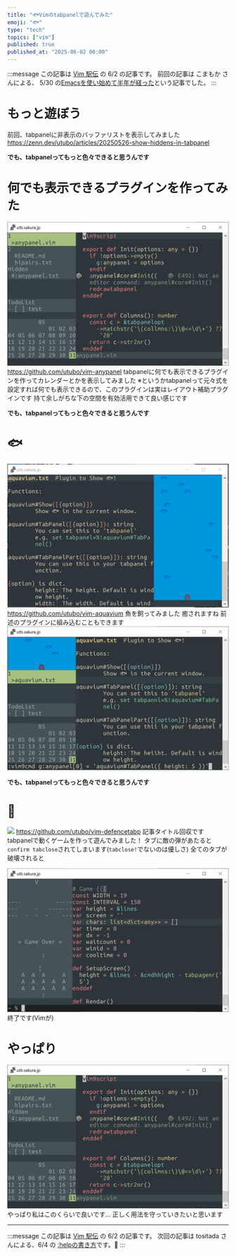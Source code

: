 ```yaml
---
title: "🐟Vimのtabpanelで遊んでみた"
emoji: "🐟"
type: "tech"
topics: ["vim"]
published: true
published_at: "2025-06-02 00:00"
---
```


:::message
この記事は [Vim 駅伝](https://vim-jp.org/ekiden/) の 6/2 の記事です。
前回の記事は こまもか さんによる、 5/30 の[Emacsを使い始めて半年が経った](https://vim-jp.org/ekiden/#article-2025-05-30)という記事でした。
:::

# もっと遊ぼう
前回、tabpanelに非表示のバッファリストを表示してみました
https://zenn.dev/utubo/articles/20250526-show-hiddens-in-tabpanel

**でも、tabpanelってもっと色々できると思うんです**


# 何でも表示できるプラグインを作ってみた
![](/images/20250602-play-tabpanel/anypanel.png)
https://github.com/utubo/vim-anypanel
tabpanelに何でも表示できるプラグインを作ってカレンダーとかを表示してみました
※というかtabpanelって元々式を設定すれば何でも表示できるので、このプラグインは実はレイアウト補助プラグインです
持て余しがちな下の空間を有効活用できて良い感じです

**でも、tabpanelってもっと色々できると思うんです**

# 🐟
![](/images/20250602-play-tabpanel/aquavium.gif)
https://github.com/utubo/vim-aquavium
魚を飼ってみました
癒されますね
前述のプラグインに組み込むこともできます
![](/images/20250602-play-tabpanel/aquavium-in-any.png)

**でも、tabpanelってもっと色々できると思うんです**

# 👾
![](https://raw.githubusercontent.com/utubo/zen-content-blob/main/images/20250602-play-tabpanel/defencetabp.gif)
https://github.com/utubo/vim-defencetabp
記事タイトル回収です
tabpanelで動くゲームを作って遊んでみました！
タブに敵の弾があたると`confirm tabclose`されてしまいます(`tabclose!`でないのは優しさ)
全てのタブが破壊されると

![](/images/20250602-play-tabpanel/defencetabp-gameover.png)
終了です(Vimが)

# やっぱり

![](/images/20250602-play-tabpanel/anypanel.png)
やっぱり私はこのくらいで良いです…
正しく用法を守っていきたいと思います

----

:::message
この記事は [Vim 駅伝](https://vim-jp.org/ekiden/) の 6/2 の記事です。
次回の記事は tositada さんによる、6/4 の [:helpの書き方](https://vim-jp.org/ekiden/#article-2025-06-04)です。🏃
:::

